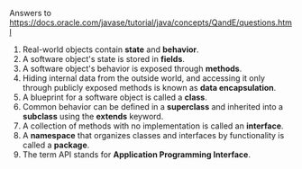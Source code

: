 Answers to https://docs.oracle.com/javase/tutorial/java/concepts/QandE/questions.html

1. Real-world objects contain **state** and **behavior**.
2. A software object's state is stored in **fields**.
3. A software object's behavior is exposed through **methods**.
4. Hiding internal data from the outside world, and accessing it only through publicly exposed methods is known as **data encapsulation**.
5. A blueprint for a software object is called a **class**.
6. Common behavior can be defined in a **superclass** and inherited into a **subclass** using the **extends** keyword.
7. A collection of methods with no implementation is called an **interface**.
8. A **namespace** that organizes classes and interfaces by functionality is called a **package**.
9. The term API stands for **Application Programming Interface**.